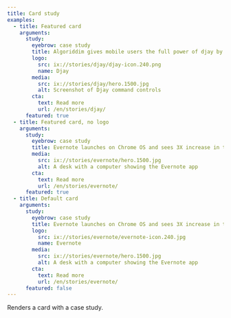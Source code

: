 ```yaml
---
title: Card study
examples:
  - title: Featured card
    arguments:
      study:
        eyebrow: case study
        title: Algoriddim gives mobile users the full power of djay by optimizing for Chrome OS
        logo:
          src: ix://stories/djay/djay-icon.240.png
          name: Djay
        media:
          src: ix://stories/djay/hero.1500.jpg
          alt: Screenshot of Djay command controls
        cta:
          text: Read more
          url: /en/stories/djay/
      featured: true
  - title: Featured card, no logo
    arguments:
      study:
        eyebrow: case study
        title: Evernote launches on Chrome OS and sees 3X increase in time spent on larger screen devices
        media:
          src: ix://stories/evernote/hero.1500.jpg
          alt: A desk with a computer showing the Evernote app
        cta:
          text: Read more
          url: /en/stories/evernote/
      featured: true
  - title: Default card
    arguments:
      study:
        eyebrow: case study
        title: Evernote launches on Chrome OS and sees 3X increase in time spent on larger screen devices
        logo:
          src: ix://stories/evernote/evernote-icon.240.jpg
          name: Evernote
        media:
          src: ix://stories/evernote/hero.1500.jpg
          alt: A desk with a computer showing the Evernote app
        cta:
          text: Read more
          url: /en/stories/evernote/
      featured: false
---
```


Renders a card with a case study.
